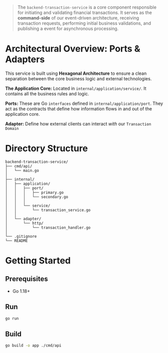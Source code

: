> The `backend-transaction-service` is a core component responsible for initiating and validating financial transactions. It serves as the **command-side** of our event-driven architecture, receiving transaction requests, performing initial business validations, and publishing a event for asynchronous processing.


# Architectural Overview: Ports & Adapters

This service is built using **Hexagonal Architecture** to ensure a clean separation between the core business logic and external technologies.

**The Application Core:** Located in `internal/application/service/`. It contains all the business rules and logic.

**Ports:** These are Go `interfaces` defined in `internal/application/port`. They act as the contracts that define how information flows in and out of the application core.

**Adapter:** Define how external clients can interact _with_ our `Transaction Domain`


# Directory Structure

```
backend-transaction-service/
├── cmd/api/
│   └── main.go
│
├── internal/
│   ├── application/
│   │   ├── port/
│   │   │   ├── primary.go
│   │   │   └── secondary.go
│   │   │
│   │   └── service/
│   │       └── transaction_service.go
│   │
│   └── adapter/
│       └── http/
│           └── transaction_handler.go
│
└── .gitignore
└── README
```

# Getting Started

## Prerequisites

- Go 1.18+

## Run

```sh
go run
```

## Build

```sh
go build -o app ./cmd/api
```
